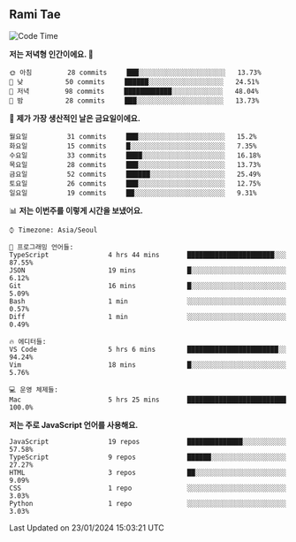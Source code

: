 ## Rami Tae

<!--START_SECTION:waka-->
![Code Time](http://img.shields.io/badge/Code%20Time-1%2C348%20hrs%202%20mins-blue)

**저는 저녁형 인간이에요. 🦉** 

```text
🌞 아침         28 commits     ███░░░░░░░░░░░░░░░░░░░░░░   13.73% 
🌆 낮　         50 commits     ██████░░░░░░░░░░░░░░░░░░░   24.51% 
🌃 저녁         98 commits     ████████████░░░░░░░░░░░░░   48.04% 
🌙 밤　         28 commits     ███░░░░░░░░░░░░░░░░░░░░░░   13.73%

```
📅 **제가 가장 생산적인 날은 금요일이에요.** 

```text
월요일          31 commits     ███░░░░░░░░░░░░░░░░░░░░░░   15.2% 
화요일          15 commits     █░░░░░░░░░░░░░░░░░░░░░░░░   7.35% 
수요일          33 commits     ████░░░░░░░░░░░░░░░░░░░░░   16.18% 
목요일          28 commits     ███░░░░░░░░░░░░░░░░░░░░░░   13.73% 
금요일          52 commits     ██████░░░░░░░░░░░░░░░░░░░   25.49% 
토요일          26 commits     ███░░░░░░░░░░░░░░░░░░░░░░   12.75% 
일요일          19 commits     ██░░░░░░░░░░░░░░░░░░░░░░░   9.31%

```


📊 **저는 이번주를 이렇게 시간을 보냈어요.** 

```text
⌚︎ Timezone: Asia/Seoul

💬 프로그래밍 언어들: 
TypeScript               4 hrs 44 mins       ██████████████████████░░░   87.55% 
JSON                     19 mins             █░░░░░░░░░░░░░░░░░░░░░░░░   6.12% 
Git                      16 mins             █░░░░░░░░░░░░░░░░░░░░░░░░   5.09% 
Bash                     1 min               ░░░░░░░░░░░░░░░░░░░░░░░░░   0.57% 
Diff                     1 min               ░░░░░░░░░░░░░░░░░░░░░░░░░   0.49%

🔥 에디터들: 
VS Code                  5 hrs 6 mins        ███████████████████████░░   94.24% 
Vim                      18 mins             █░░░░░░░░░░░░░░░░░░░░░░░░   5.76%

💻 운영 체제들: 
Mac                      5 hrs 25 mins       █████████████████████████   100.0%

```

**저는 주로 JavaScript 언어를 사용해요.** 

```text
JavaScript               19 repos            ██████████████░░░░░░░░░░░   57.58% 
TypeScript               9 repos             ██████░░░░░░░░░░░░░░░░░░░   27.27% 
HTML                     3 repos             ██░░░░░░░░░░░░░░░░░░░░░░░   9.09% 
CSS                      1 repo              ░░░░░░░░░░░░░░░░░░░░░░░░░   3.03% 
Python                   1 repo              ░░░░░░░░░░░░░░░░░░░░░░░░░   3.03%

```



 Last Updated on 23/01/2024 15:03:21 UTC
<!--END_SECTION:waka-->
